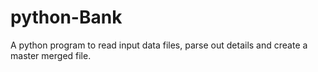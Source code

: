 # python-Bank
A python program to read input data files, parse out details and create a master merged file.
